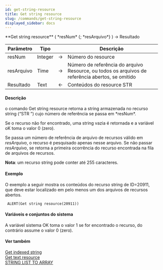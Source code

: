 ```yaml
---
id: get-string-resource
title: Get string resource
slug: /commands/get-string-resource
displayed_sidebar: docs
---
```


<!--REF #_command_.Get string resource.Syntax-->**Get string resource** ( *resNum* {; *resArquivo*} ) -> Resultado<!-- END REF-->
<!--REF #_command_.Get string resource.Params-->
| Parâmetro | Tipo |  | Descrição |
| --- | --- | --- | --- |
| resNum | Integer | &srarr; | Número do resource |
| resArquivo | Time | &srarr; | Número de referência do arquivo Resource, ou todos os arquivos de referência abertos, se omitido |
| Resultado | Text | &larr; | Conteúdos do resource STR |

<!-- END REF-->

#### Descrição 

<!--REF #_command_.Get string resource.Summary-->o comando Get string resource retorna a string armazenada no recurso string (“STR ”) cujo número de referência se passa em *resNum*.<!-- END REF-->  
  
Se o recurso não for encontrado, uma string vazia é retornada e a variável oK toma o valor 0 (zero).  
  
Se passa um número de referência de arquivo de recursos válido em *resArquivo*, o recurso é pesquisado apenas nesse arquivo. Se não passar *resArquivo*, se retorna a primeira ocorrência do recurso encontrada na fila de arquivos de recursos.  
  
**Nota**: um recurso string pode conter até 255 caracteres.

#### Exemplo 

O exemplo a seguir mostra os conteúdos do recurso string de ID=20911, que deve estar localizado em pelo menos um dos arquivos de recursos abertos.

```4d
 ALERT(Get string resource(20911))
```

#### Variáveis e conjuntos do sistema 

A variável sistema OK toma o valor 1 se for encontrado o recurso, do contrário assume o valor 0 (zero). 

#### Ver também 

[Get indexed string](get-indexed-string.md)  
[Get text resource](get-text-resource.md)  
[STRING LIST TO ARRAY](string-list-to-array.md)  